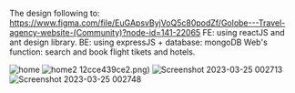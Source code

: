 The design following to: https://www.figma.com/file/EuGApsvByjVoQ5c80podZf/Golobe---Travel-agency-website-(Community)?node-id=141-22065
FE: using reactJS and ant design library. BE: using expressJS + database: mongoDB
Web's function: search and book flight tikets and hotels.

![home](https://user-images.githubusercontent.com/37107401/227689662-7a54e497-0433-4376-b405-112cce439ce2.png)
![home2](https://user-images.githubusercontent.com/37107401/227689702-8a9d50cd-87c8-455a-8071-35b38e6b5f62.png)
12cce439ce2.png)
![Screenshot 2023-03-25 002713](https://user-images.githubusercontent.com/37107401/227689721-7487f234-d5a7-453f-bcb9-ca8180548a6a.png)
![Screenshot 2023-03-25 002748](https://user-images.githubusercontent.com/37107401/227689723-bfc7bcc9-23ae-49b4-b796-1f0e731ee687.png)